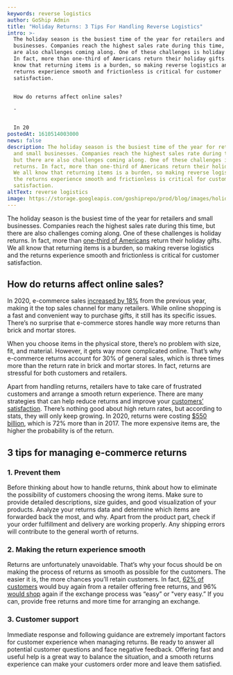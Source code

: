 ```yaml
---
keywords: reverse logistics
author: GoShip Admin
title: "Holiday Returns: 3 Tips For Handling Reverse Logistics"
intro: >-
  The holiday season is the busiest time of the year for retailers and small
  businesses. Companies reach the highest sales rate during this time, but there
  are also challenges coming along. One of these challenges is holiday returns.
  In fact, more than one-third of Americans return their holiday gifts. We all
  know that returning items is a burden, so making reverse logistics and the
  returns experience smooth and frictionless is critical for customer
  satisfaction. 


  How do returns affect online sales?

  -


  In 20
postedAt: 1610514003000
news: false
description: The holiday season is the busiest time of the year for retailers
  and small businesses. Companies reach the highest sales rate during this time,
  but there are also challenges coming along. One of these challenges is holiday
  returns. In fact, more than one-third of Americans return their holiday gifts.
  We all know that returning items is a burden, so making reverse logistics and
  the returns experience smooth and frictionless is critical for customer
  satisfaction.
altText: reverse logistics
image: https://storage.googleapis.com/goshiprepo/prod/blog/images/holiday-returns-3-tips-for-handling-reverse-logistics.jpg
---
```

The holiday season is the busiest time of the year for retailers and small businesses. Companies reach the highest sales rate during this time, but there are also challenges coming along. One of these challenges is holiday returns. In fact, more than [one-third of Americans](https://fortune.com/2019/01/07/americans-holiday-gift-returns/) return their holiday gifts. We all know that returning items is a burden, so making reverse logistics and the returns experience smooth and frictionless is critical for customer satisfaction.

## How do returns affect online sales?

In 2020, e-commerce sales [increased by 18%](https://techcrunch.com/2020/06/08/u-s-e-commerce-sales-to-jump-18-in-2020-but-not-enough-to-offset-retails-decline/) from the previous year, making it the top sales channel for many retailers. While online shopping is a fast and convenient way to purchase gifts, it still has its specific issues. There’s no surprise that e-commerce stores handle way more returns than brick and mortar stores. 

When you choose items in the physical store, there’s no problem with size, fit, and material. However, it gets way more complicated online. That’s why e-commerce returns account for 30% of general sales, which is three times more than the return rate in brick and mortar stores. In fact, returns are stressful for both customers and retailers. 

Apart from handling returns, retailers have to take care of frustrated customers and arrange a smooth return experience. There are many strategies that can help reduce returns and improve your [customers’ satisfaction](https://www.goship.com/blog/how-to-improve-your-customers-experience-through-shipping/). There’s nothing good about high return rates, but according to stats, they will only keep growing. In 2020, returns were costing [$550 billion](https://www.statista.com/statistics/871365/reverse-logistics-cost-united-states/), which is 72% more than in 2017. The more expensive items are, the higher the probability is of the return.

## 3 tips for managing e-commerce returns

### 1. Prevent them

Before thinking about how to handle returns, think about how to eliminate the possibility of customers choosing the wrong items. Make sure to provide detailed descriptions, size guides, and good visualization of your products. Analyze your returns data and determine which items are forwarded back the most, and why. Apart from the product part, check if your order fulfillment and delivery are working properly. Any shipping errors will contribute to the general worth of returns.

### 2. Making the return experience smooth

Returns are unfortunately unavoidable. That’s why your focus should be on making the process of returns as smooth as possible for the customers. The easier it is, the more chances you’ll retain customers. In fact, [62% of customers](https://www.mhlnews.com/technology-automation/article/22055220/consumers-are-changing-ecommerce-preferences) would buy again from a retailer offering free returns, and 96% [would shop](https://see.narvar.com/rs/249-TEC-877/images/Consumer-Report-Returns-2018-4.3.pdf) again if the exchange process was “easy” or "very easy.” If you can, provide free returns and more time for arranging an exchange.

### 3. Customer support

Immediate response and following guidance are extremely important factors for customer experience when managing returns. Be ready to answer all potential customer questions and face negative feedback. Offering fast and useful help is a great way to balance the situation, and a smooth returns experience can make your customers order more and leave them satisfied.